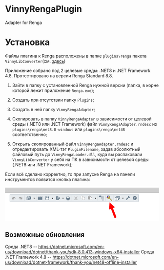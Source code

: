 # VinnyRengaPlugin

Adapter for Renga

# Установка

Файлы плагина к Renga расположены в папке `plugins\renga` пакета `VinnyLibConverter`(см. [здесь](https://github.com/Vinny-Environment/VinnyLibConverter#%D1%83%D1%81%D1%82%D0%B0%D0%BD%D0%BE%D0%B2%D0%BA%D0%B0))

Приложение собрано под 2 целевые среды: .NET8 и .NET Framework 4.8. Протестировано на версии Renga Standard 8.8.

1. Зайти в папку с установленной Renga нужной версии (папка, в корне которой лежит приложение `Renga.exe`);

2. Создать при отсутствии папку `Plugins`;

3. Создать в ней папку `VinnyRengaAdapter`;

4. Скопировать в папку `VinnyRengaAdapter` в зависимости от целевой среды (.NET8 или .NET Framework) файл `VinnyRengaAdapter.rndesc` из `plugins\renga\net8.0-windows` или `plugins\renga\net48` соответственно;

5. Открыть скопированный файл `VinnyRengaAdapter.rndesc` и отредактировать XML-тэг `PluginFilename`, задав абсолютный файловый путь до `VinnyRengaLoader.dll`, куда вы распаковали `VinnyLibConverter` у себя на ПК в зависимости от целевой среды (.NET8 или .NET Framework);

Если всё сделано корректно, то при запуске Renga на панели инструментов появится кнопка плагина:

![](assets/2025-09-03-22-44-10-image.png)

## Возможные обновления

Среда .NET8 -- https://dotnet.microsoft.com/en-us/download/dotnet/thank-you/sdk-8.0.413-windows-x64-installer
Среда .NET Framework 4.8 -- https://dotnet.microsoft.com/en-us/download/dotnet-framework/thank-you/net48-offline-installer
